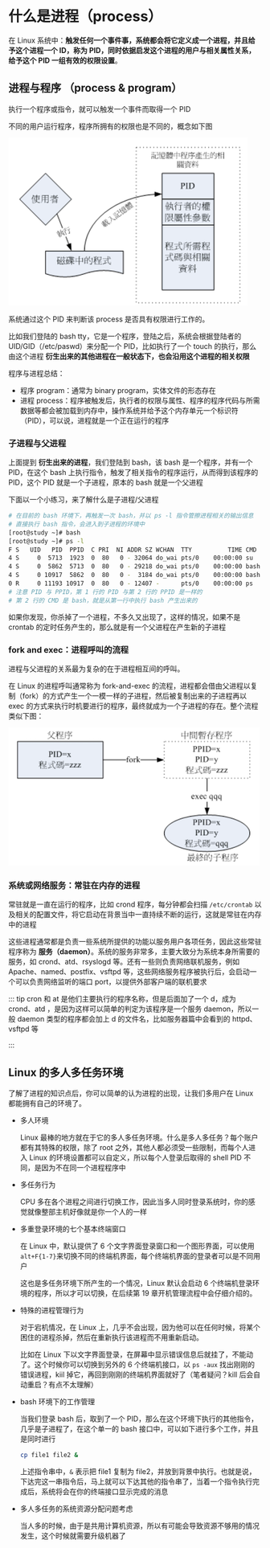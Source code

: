 # 什么是进程（process）

在 Linux 系统中：**触发任何一个事件事，系统都会将它定义成一个进程，并且给予这个进程一个 ID，称为 PID，同时依据启发这个进程的用户与相关属性关系，给予这个 PID 一组有效的权限设置**。

## 进程与程序 （process & program）

执行一个程序或指令，就可以触发一个事件而取得一个 PID

不同的用户运行程序，程序所拥有的权限也是不同的，概念如下图

![image-20200308180408979](./assets/image-20200308180408979.png)

系统通过这个 PID 来判断该 process 是否具有权限进行工作的。

比如我们登陆的 bash tty，它是一个程序，登陆之后，系统会根据登陆者的 UID/GID（/etc/paswd）来分配一个 PID，比如执行了一个 touch 的执行，那么由这个进程 **衍生出来的其他进程在一般状态下，也会沿用这个进程的相关权限**

程序与进程总结：

- 程序 program：通常为 binary program，实体文件的形态存在
- 进程 process：程序被触发后，执行者的权限与属性、程序的程序代码与所需数据等都会被加载到内存中，操作系统并给予这个内存单元一个标识符（PID），可以说，进程就是一个正在运行的程序

### 子进程与父进程

上面提到 **衍生出来的进程**，我们登陆到 bash，该 bash 是一个程序，并有一个 PID，在这个 bash 上执行指令，触发了相关指令的程序运行，从而得到该程序的 PID，这个 PID 就是一个子进程，原本的 bash 就是一个父进程

下面以一个小练习，来了解什么是子进程/父进程

```bash
# 在目前的 bash 环境下，再触发一次 bash，并以 ps -l 指令管擦进程相关的输出信息
# 直接执行 bash 指令，会进入到子进程的环境中
[root@study ~]# bash
[root@study ~]# ps -l
F S   UID   PID  PPID  C PRI  NI ADDR SZ WCHAN  TTY          TIME CMD
4 S     0  5713  1923  0  80   0 - 32064 do_wai pts/0    00:00:00 su
4 S     0  5862  5713  0  80   0 - 29218 do_wai pts/0    00:00:00 bash
4 S     0 10917  5862  0  80   0 -  3184 do_wai pts/0    00:00:00 bash
0 R     0 11193 10917  0  80   0 - 12407 -      pts/0    00:00:00 ps
# 注意 PID 与 PPID，第 1 行的 PID 与第 2 行的 PPID 是一样的
# 第 2 行的 CMD 是 bash，就是从第一行中执行 bash 产生出来的
```

如果你发现，你杀掉了一个进程，不多久又出现了，这样的情况，如果不是 crontab 的定时任务产生的，那么就是有一个父进程在产生新的子进程

### fork and exec：进程呼叫的流程

进程与父进程的关系最为复杂的在于进程相互间的呼叫。

在 Linux 的进程呼叫通常称为 fork-and-exec 的流程，进程都会借由父进程以复制（fork）的方式产生一个一模一样的子进程，然后被复制出来的子进程再以 exec 的方式来执行时机要进行的程序，最终就成为一个子进程的存在。整个流程类似下图：

![image-20200308181955226](./assets/image-20200308181955226.png)

### 系统或网络服务：常驻在内存的进程

常驻就是一直在运行的程序，比如 crond 程序，每分钟都会扫描 `/etc/crontab` 以及相关的配置文件，将它启动在背景当中一直持续不断的运行，这就是常驻在内存中的进程

这些进程通常都是负责一些系统所提供的功能以服务用户各项任务，因此这些常驻程序称为 **服务（daemon）**。系统的服务非常多，主要大致分为系统本身所需要的服务，如 crond、atd、rsyslogd 等。还有一些则负责网络联机服务，例如 Apache、named、postfix、vsftpd 等，这些网络服务程序被执行后，会启动一个可以负责网络监听的端口 port，以提供外部客户端的联机要求

::: tip
cron 和 at 是他们主要执行的程序名称，但是后面加了一个 d，成为 crond、atd ，是因为这样可以简单的判定为该程序是一个服务 daemon，所以一般 daemon 类型的程序都会加上 d 的文件名，比如服务器篇中会看到的 httpd、vsftpd 等

:::

## Linux 的多人多任务环境

了解了进程的知识点后，你可以简单的认为进程的出现，让我们多用户在 Linux 都能拥有自己的环境了。

- 多人环境

  Linux 最棒的地方就在于它的多人多任务环境。什么是多人多任务？每个账户都有其特殊的权限，除了 root 之外，其他人都必须受一些限制，而每个人进入 Linux 的环境设置都可以自定义，所以每个人登录后取得的 shell PID 不同，是因为不在同一个进程程序中

- 多任务行为

  CPU 多在各个进程之间进行切换工作，因此当多人同时登录系统时，你的感觉就像整部主机好像就是你一个人的一样

- 多重登录环境的七个基本终端窗口

  在 Linux 中，默认提供了 6 个文字界面登录窗口和一个图形界面，可以使用 `alt+F{1-7}`来切换不同的终端机界面，每个终端机界面的登录者可以是不同用户

  这也是多任务环境下所产生的一个情况，Linux 默认会启动 6 个终端机登录环境的程序，所以才可以切换，在后续第 19 章开机管理流程中会仔细介绍的。

- 特殊的进程管理行为

  对于宕机情况，在 Linux 上，几乎不会出现，因为他可以在任何时候，将某个困住的进程杀掉，然后在重新执行该进程而不用重新启动。

  比如在 Linux 下以文字界面登录，在屏幕中显示错误信息后就挂了，不能动了。这个时候你可以切换到另外的 6 个终端机接口，以 `ps -aux` 找出刚刚的错误进程，kiil 掉它，再回到刚刚的终端机界面就好了（笔者疑问？kill 后会自动重启？有点不太理解）

- bash 环境下的工作管理

  当我们登录 bash 后，取到了一个 PID，那么在这个环境下执行的其他指令，几乎是子进程了，在这个单一的 bash 接口中，可以如下进行多个工作，并且是同时进行

  ```bash
  cp file1 file2 &
  ```

  上述指令串中，`&` 表示把 file1 复制为 file2，并放到背景中执行。也就是说，下达完这一串指令后，马上就可以下达其他的指令串了，当着一个指令执行完成后，系统将会在你的终端接口显示完成的消息

- 多人多任务的系统资源分配问题考虑

  当人多的时候，由于是共用计算机资源，所以有可能会导致资源不够用的情况发生，这个时候就需要升级机器了